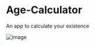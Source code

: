 # Age-Calculator
An app to calculate your existence


![image](https://user-images.githubusercontent.com/41441461/160273079-6662676c-bb6d-42ab-8f65-5bd0fa0a8559.png)

